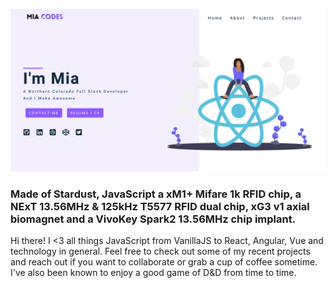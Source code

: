 [![Hi I'm Mia and I make cool stuff.](https://github.com/miadugas/miadugas/blob/master/Mia_cover.png)](https://miadugas-portfolio.netlify.app/)



### Made of Stardust, JavaScript a xM1+ Mifare 1k RFID chip, a NExT 13.56MHz & 125kHz T5577 RFID dual chip, xG3 v1 axial biomagnet and a VivoKey Spark2 13.56MHz chip implant.

Hi there!
I <3 all things JavaScript from VanillaJS to React, Angular, Vue and technology in general.
Feel free to check out some of my recent projects and reach out if you want to collaborate or grab a cup of coffee sometime. 
I've also been known to enjoy a good game of D&D from time to time.

<!--
**miadugas/miadugas** is a ✨ _special_ ✨ repository because its `README.md` (this file) appears on your GitHub profile.

Here are some ideas to get you started:

- 🔭 I’m currently working on ...
- 🌱 I’m currently learning ...
- 👯 I’m looking to collaborate on ...
- 🤔 I’m looking for help with ...
- 💬 Ask me about ...
- 📫 How to reach me: ...
- 😄 Pronouns: ...
- ⚡ Fun fact: ...
-->
